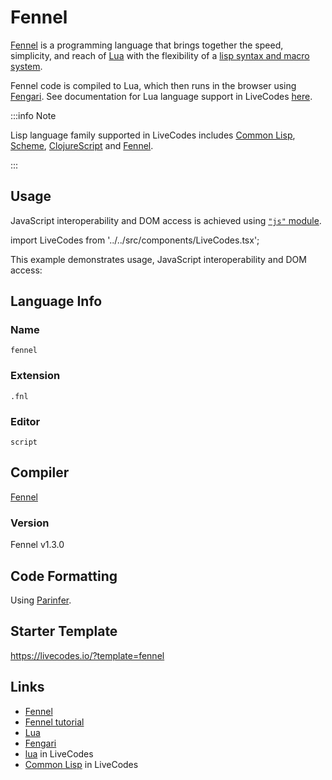 # Fennel

[Fennel](https://fennel-lang.org/) is a programming language that brings together the speed, simplicity, and reach of [Lua](https://www.lua.org/) with the flexibility of a [lisp syntax and macro system](<https://en.wikipedia.org/wiki/Lisp_(programming_language)>).

Fennel code is compiled to Lua, which then runs in the browser using [Fengari](https://fengari.io/). See documentation for Lua language support in LiveCodes [here](./lua.md).

:::info Note

Lisp language family supported in LiveCodes includes [Common Lisp](./commonlisp.md), [Scheme](./scheme.md), [ClojureScript](./clojurescript.md) and [Fennel](./fennel.md).

:::

## Usage

JavaScript interoperability and DOM access is achieved using [`"js"` module](https://github.com/fengari-lua/fengari-interop).

import LiveCodes from '../../src/components/LiveCodes.tsx';

This example demonstrates usage, JavaScript interoperability and DOM access:

<LiveCodes template="fennel" height="80vh"></LiveCodes>

## Language Info

### Name

`fennel`

### Extension

`.fnl`

### Editor

`script`

## Compiler

[Fennel](https://fennel-lang.org/)

### Version

Fennel v1.3.0

## Code Formatting

Using [Parinfer](https://shaunlebron.github.io/parinfer/).

## Starter Template

https://livecodes.io/?template=fennel

## Links

- [Fennel](https://fennel-lang.org/)
- [Fennel tutorial](https://fennel-lang.org/tutorial)
- [Lua](https://www.lua.org/)
- [Fengari](https://fengari.io/)
- [lua](./lua.md) in LiveCodes
- [Common Lisp](./commonlisp.md) in LiveCodes
